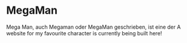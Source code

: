 # MegaMan
Mega Man, auch Megaman oder MegaMan geschrieben, ist eine der 
A website for my favourite character is currently being built here!
